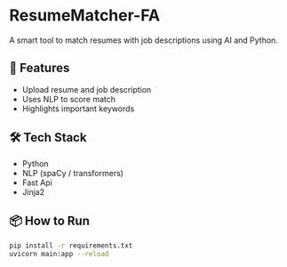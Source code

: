 # ResumeMatcher-FA

A smart tool to match resumes with job descriptions using AI and Python.

## 🚀 Features
- Upload resume and job description
- Uses NLP to score match
- Highlights important keywords

## 🛠️ Tech Stack
- Python
- NLP (spaCy / transformers)
- Fast Api
- Jinja2

## 📦 How to Run

```bash
pip install -r requirements.txt
uvicorn main:app --reload
